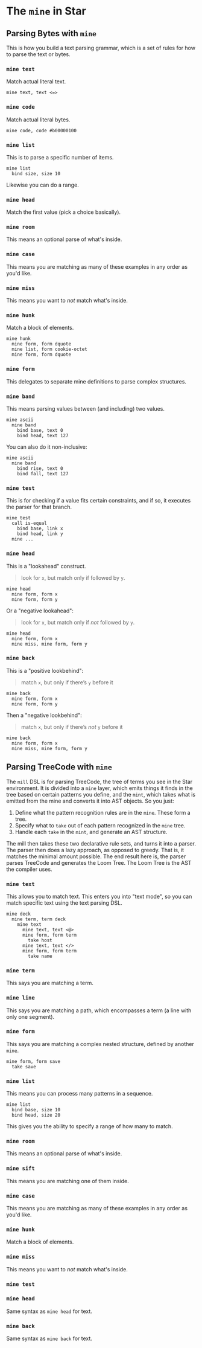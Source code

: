 # The `mine` in Star

## Parsing Bytes with `mine`

This is how you build a text parsing grammar, which is a set of rules
for how to parse the text or bytes.

### `mine text`

Match actual literal text.

```
mine text, text <=>
```

### `mine code`

Match actual literal bytes.

```
mine code, code #b00000100
```

### `mine list`

This is to parse a specific number of items.

```
mine list
  bind size, size 10
```

Likewise you can do a range.

### `mine head`

Match the first value (pick a choice basically).

### `mine room`

This means an optional parse of what's inside.

### `mine case`

This means you are matching as many of these examples in any order as
you'd like.

### `mine miss`

This means you want to _not_ match what's inside.

### `mine hunk`

Match a block of elements.

```
mine hunk
  mine form, form dquote
  mine list, form cookie-octet
  mine form, form dquote
```

### `mine form`

This delegates to separate mine definitions to parse complex structures.

### `mine band`

This means parsing values between (and including) two values.

```
mine ascii
  mine band
    bind base, text 0
    bind head, text 127
```

You can also do it non-inclusive:

```
mine ascii
  mine band
    bind rise, text 0
    bind fall, text 127
```

### `mine test`

This is for checking if a value fits certain constraints, and if so, it
executes the parser for that branch.

```
mine test
  call is-equal
    bind base, link x
    bind head, link y
  mine ...
```

### `mine head`

This is a "lookahead" construct.

> look for `x`, but match only if followed by `y`.

```
mine head
  mine form, form x
  mine form, form y
```

Or a "negative lookahead":

> look for `x`, but match only if _not_ followed by `y`.

```
mine head
  mine form, form x
  mine miss, mine form, form y
```

### `mine back`

This is a "positive lookbehind":

> match `x`, but only if there’s `y` before it

```
mine back
  mine form, form x
  mine form, form y
```

Then a "negative lookbehind":

> match `x`, but only if there’s _not_ `y` before it

```
mine back
  mine form, form x
  mine miss, mine form, form y
```

## Parsing TreeCode with `mine`

The `mill` DSL is for parsing TreeCode, the tree of terms you see in the
Star environment. It is divided into a `mine` layer, which emits
things it finds in the tree based on certain patterns you define, and
the `mint`, which takes what is emitted from the mine and converts it
into AST objects. So you just:

1. Define what the pattern recognition rules are in the `mine`. These
   form a tree.
2. Specify what to `take` out of each pattern recognized in the `mine`
   tree.
3. Handle each `take` in the `mint`, and generate an AST structure.

The mill then takes these two declarative rule sets, and turns it into a
parser. The parser then does a lazy approach, as opposed to greedy. That
is, it matches the minimal amount possible. The end result here is, the
parser parses TreeCode and generates the Loom Tree. The Loom Tree is the
AST the compiler uses.

### `mine text`

This allows you to match text. This enters you into "text mode", so you
can match specific text using the text parsing DSL.

```
mine deck
  mine term, term deck
    mine text
      mine text, text <@>
      mine form, form term
        take host
      mine text, text </>
      mine form, form term
        take name
```

### `mine term`

This says you are matching a term.

### `mine line`

This says you are matching a path, which encompasses a term (a line with
only one segment).

### `mine form`

This says you are matching a complex nested structure, defined by
another `mine`.

```
mine form, form save
  take save
```

### `mine list`

This means you can process many patterns in a sequence.

```
mine list
  bind base, size 10
  bind head, size 20
```

This gives you the ability to specify a range of how many to match.

### `mine room`

This means an optional parse of what's inside.

### `mine sift`

This means you are matching one of them inside.

### `mine case`

This means you are matching as many of these examples in any order as
you'd like.

### `mine hunk`

Match a block of elements.

### `mine miss`

This means you want to _not_ match what's inside.

### `mine test`

### `mine head`

Same syntax as `mine head` for text.

### `mine back`

Same syntax as `mine back` for text.
